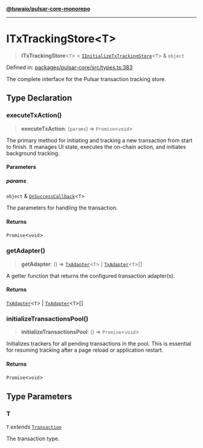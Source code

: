 [**@tuwaio/pulsar-core-monorepo**](../../../README.md)

***

# ITxTrackingStore\<T\>

> **ITxTrackingStore**\<`T`\> = [`IInitializeTxTrackingStore`](../interfaces/IInitializeTxTrackingStore.md)\<`T`\> & `object`

Defined in: [packages/pulsar-core/src/types.ts:383](https://github.com/TuwaIO/pulsar-core/blob/e926d5f5ee625996a23d6a30b8f5364a3dbf86df/packages/pulsar-core/src/types.ts#L383)

The complete interface for the Pulsar transaction tracking store.

## Type Declaration

### executeTxAction()

> **executeTxAction**: (`params`) => `Promise`\<`void`\>

The primary method for initiating and tracking a new transaction from start to finish.
It manages UI state, executes the on-chain action, and initiates background tracking.

#### Parameters

##### params

`object` & [`OnSuccessCallback`](OnSuccessCallback.md)\<`T`\>

The parameters for handling the transaction.

#### Returns

`Promise`\<`void`\>

### getAdapter()

> **getAdapter**: () => [`TxAdapter`](TxAdapter.md)\<`T`\> \| [`TxAdapter`](TxAdapter.md)\<`T`\>[]

A getter function that returns the configured transaction adapter(s).

#### Returns

[`TxAdapter`](TxAdapter.md)\<`T`\> \| [`TxAdapter`](TxAdapter.md)\<`T`\>[]

### initializeTransactionsPool()

> **initializeTransactionsPool**: () => `Promise`\<`void`\>

Initializes trackers for all pending transactions in the pool.
This is essential for resuming tracking after a page reload or application restart.

#### Returns

`Promise`\<`void`\>

## Type Parameters

### T

`T` *extends* [`Transaction`](Transaction.md)

The transaction type.
